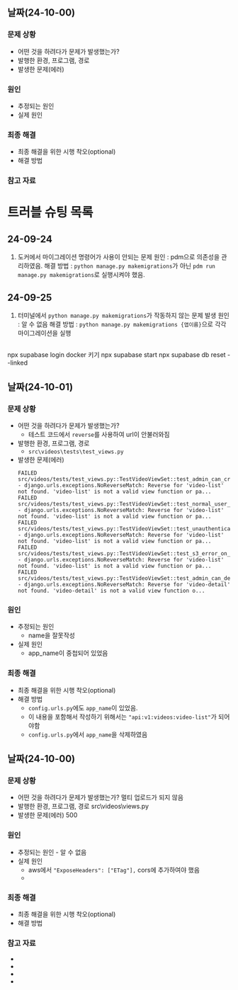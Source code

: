 ## 날짜(24-10-00)

### 문제 상황

- 어떤 것을 하려다가 문제가 발생했는가?
- 발행한 환경, 프로그램, 경로
- 발생한 문제(에러)

### 원인

- 추정되는 원인
- 실제 원인

### 최종 해결

- 최종 해결을 위한 시행 착오(optional)
- 해결 방법

### 참고 자료

# 트러블 슈팅 목록
## 24-09-24
1. 도커에서 마이그레이션 명령어가 사용이 안되는 문제
원인 : pdm으로 의존성을 관리하였음.
해결 방법 : `python manage.py makemigrations`가 아닌 `pdm run manage.py makemigrations`로 실행시켜야 했음.

## 24-09-25
1. 터미널에서 `python manage.py makemigrations`가 작동하지 않는 문제 발생
원인 : 알 수 없음
해결 방법 : `python manage.py makemigrations {앱이름}`으로 각각 마이그레이션을 실행

##
npx supabase login
docker 키기
npx supabase start
npx supabase db reset --linked

## 날짜(24-10-01)

### 문제 상황

- 어떤 것을 하려다가 문제가 발생했는가?
    - 테스트 코드에서 `reverse`를 사용하여 url이 안불러와짐
- 발행한 환경, 프로그램, 경로
    - `src\videos\tests\test_views.py`
- 발생한 문제(에러)
    ```
    FAILED src/videos/tests/test_views.py::TestVideoViewSet::test_admin_can_create_video - django.urls.exceptions.NoReverseMatch: Reverse for 'video-list' not found. 'video-list' is not a valid view function or pa...
    FAILED src/videos/tests/test_views.py::TestVideoViewSet::test_normal_user_cannot_create_video - django.urls.exceptions.NoReverseMatch: Reverse for 'video-list' not found. 'video-list' is not a valid view function or pa...
    FAILED src/videos/tests/test_views.py::TestVideoViewSet::test_unauthenticated_user_cannot_create_video - django.urls.exceptions.NoReverseMatch: Reverse for 'video-list' not found. 'video-list' is not a valid view function or pa...
    FAILED src/videos/tests/test_views.py::TestVideoViewSet::test_s3_error_on_video_creation - django.urls.exceptions.NoReverseMatch: Reverse for 'video-list' not found. 'video-list' is not a valid view function or pa...
    FAILED src/videos/tests/test_views.py::TestVideoViewSet::test_admin_can_delete_video - django.urls.exceptions.NoReverseMatch: Reverse for 'video-detail' not found. 'video-detail' is not a valid view function o...
    ```
### 원인

- 추정되는 원인
    - name을 잘못작성
- 실제 원인
    - app_name이 중첩되어 있었음

### 최종 해결

- 최종 해결을 위한 시행 착오(optional)
- 해결 방법
    - `config.urls.py`에도 `app_name`이 있었음.
    - 이 내용을 포함해서 작성하기 위해서는 `"api:v1:videos:video-list"`가 되어야함
    - `config.urls.py`에서 `app_name`을 삭제하였음


## 날짜(24-10-00)

### 문제 상황

- 어떤 것을 하려다가 문제가 발생했는가? 멀티 업로드가 되지 않음
- 발행한 환경, 프로그램, 경로 src\videos\views.py
- 발생한 문제(에러) 500

### 원인

- 추정되는 원인 - 알 수 없음
- 실제 원인
    - aws에서 `"ExposeHeaders": ["ETag"],` cors에 추가하여야 했음
    -

### 최종 해결

- 최종 해결을 위한 시행 착오(optional)
- 해결 방법

### 참고 자료
-
-
-
-
